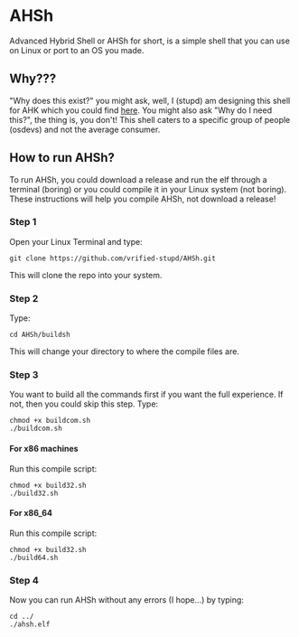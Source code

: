 # AHSh

Advanced Hybrid Shell or AHSh for short, is a simple shell that you can use on Linux or port to an OS you made.

## Why???

"Why does this exist?" you might ask, well, I (stupd) am designing this shell for AHK which you could find [here](https://github.com/Libre-X-Project/AHK-main). You might also ask "Why do I need this?", the thing is, you don't! This shell caters to a specific group of people (osdevs) and not the average consumer.

## How to run AHSh?

To run AHSh, you could download a release and run the elf through a terminal (boring) or you could compile it in your Linux system (not boring). These instructions will help you compile AHSh, not download a release!

### Step 1

Open your Linux Terminal and type:

```
git clone https://github.com/vrified-stupd/AHSh.git
```

This will clone the repo into your system.

### Step 2

Type:

```
cd AHSh/buildsh
```

This will change your directory to where the compile files are.

### Step 3

You want to build all the commands first if you want the full experience. If not, then you could skip this step. Type:

```
chmod +x buildcom.sh
./buildcom.sh
```

#### For x86 machines

Run this compile script:

```
chmod +x build32.sh
./build32.sh
```

#### For x86_64

Run this compile script:

```
chmod +x build32.sh
./build64.sh
```

### Step 4

Now you can run AHSh without any errors (I hope...) by typing:

```
cd ../
./ahsh.elf
```
